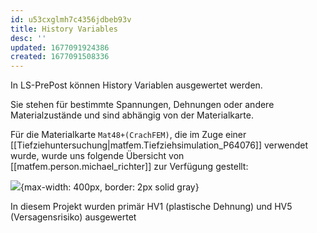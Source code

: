 ```yaml
---
id: u53cxglmh7c4356jdbeb93v
title: History Variables
desc: ''
updated: 1677091924386
created: 1677091508336
---
```

In LS-PrePost können History Variablen ausgewertet werden.

Sie stehen für bestimmte Spannungen, Dehnungen oder andere Materialzustände und sind abhängig von der Materialkarte.

Für die Materialkarte `Mat48+(CrachFEM)`, die im Zuge einer [[Tiefziehuntersuchung|matfem.Tiefziehsimulation_P64076]] verwendet wurde, wurde uns folgende Übersicht von [[matfem.person.michael_richter]] zur Verfügung gestellt:

![](/assets/images/2023-02-22-19-50-06.png){max-width: 400px, border: 2px solid gray}

In diesem Projekt wurden primär HV1 (plastische Dehnung) und HV5 (Versagensrisiko) ausgewertet
